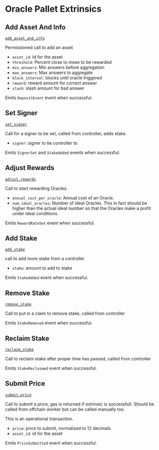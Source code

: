 <!-- AUTOMATICALLY GENERATED -->
<!-- Generated at 2022-08-03T23:36:28.633116Z -->

# Oracle Pallet Extrinsics

## Add Asset And Info

[`add_asset_and_info`](https://dali.devnets.composablefinance.ninja/doc/pallet_oracle/pallet/enum.Call.html#variant.add_asset_and_info)

Permissioned call to add an asset

* `asset_id`: Id for the asset
* `threshold`: Percent close to mean to be rewarded
* `min_answers`: Min answers before aggregation
* `max_answers`: Max answers to aggregate
* `block_interval`: blocks until oracle triggered
* `reward`: reward amount for correct answer
* `slash`: slash amount for bad answer

Emits `DepositEvent` event when successful.

## Set Signer

[`set_signer`](https://dali.devnets.composablefinance.ninja/doc/pallet_oracle/pallet/enum.Call.html#variant.set_signer)

Call for a signer to be set, called from controller, adds stake.

* `signer`: signer to tie controller to

Emits `SignerSet` and `StakeAdded` events when successful.

## Adjust Rewards

[`adjust_rewards`](https://dali.devnets.composablefinance.ninja/doc/pallet_oracle/pallet/enum.Call.html#variant.adjust_rewards)

Call to start rewarding Oracles.

* `annual_cost_per_oracle`: Annual cost of an Oracle.
* `num_ideal_oracles`: Number of ideal Oracles. This in fact should be higher than the
  actual ideal number so that the Oracles make a profit under ideal conditions.

Emits `RewardRateSet` event when successful.

## Add Stake

[`add_stake`](https://dali.devnets.composablefinance.ninja/doc/pallet_oracle/pallet/enum.Call.html#variant.add_stake)

call to add more stake from a controller

* `stake`: amount to add to stake

Emits `StakeAdded` event when successful.

## Remove Stake

[`remove_stake`](https://dali.devnets.composablefinance.ninja/doc/pallet_oracle/pallet/enum.Call.html#variant.remove_stake)

Call to put in a claim to remove stake, called from controller

Emits `StakeRemoved` event when successful.

## Reclaim Stake

[`reclaim_stake`](https://dali.devnets.composablefinance.ninja/doc/pallet_oracle/pallet/enum.Call.html#variant.reclaim_stake)

Call to reclaim stake after proper time has passed, called from controller

Emits `StakeReclaimed` event when successful.

## Submit Price

[`submit_price`](https://dali.devnets.composablefinance.ninja/doc/pallet_oracle/pallet/enum.Call.html#variant.submit_price)

Call to submit a price, gas is returned if extrinsic is successfull.
Should be called from offchain worker but can be called manually too.

This is an operational transaction.

* `price`: price to submit, normalized to 12 decimals
* `asset_id`: id for the asset

Emits `PriceSubmitted` event when successful.
